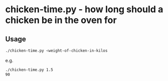 # chicken-time.py - how long should a chicken be in the oven for

## Usage

``` bash
./chicken-time.py <weight-of-chicken-in-kilos
```

e.g.

``` bash
./chicken-time.py 1.5
90
```
